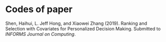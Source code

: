 # Codes of paper
Shen, Haihui, L. Jeff Hong, and Xiaowei Zhang (2019).
Ranking and Selection with Covariates for Personalized Decision Making.
Submitted to *INFORMS Journal on Computing*.

